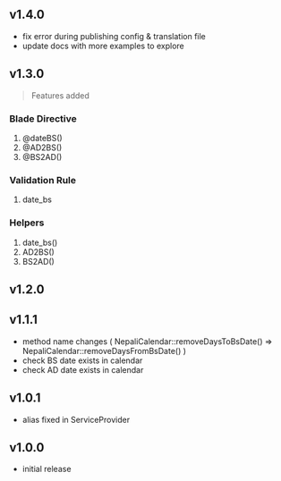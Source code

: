 ## v1.4.0
- fix error during publishing config & translation file
- update docs with more examples to explore

## v1.3.0
> Features added
### Blade Directive
1. @dateBS()
2. @AD2BS()
3. @BS2AD()

### Validation Rule
1. date_bs

### Helpers
1. date_bs()
2. AD2BS()
3. BS2AD()




## v1.2.0
## v1.1.1
- method name changes ( NepaliCalendar::removeDaysToBsDate() => NepaliCalendar::removeDaysFromBsDate() )
- check BS date exists in calendar
- check AD date exists in calendar
## v1.0.1
- alias fixed in ServiceProvider
## v1.0.0
- initial release
